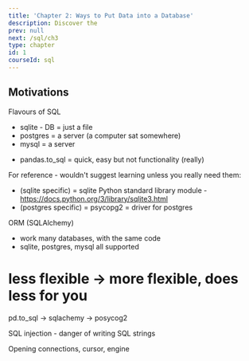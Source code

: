 ```yaml
---
title: 'Chapter 2: Ways to Put Data into a Database'
description: Discover the
prev: null
next: /sql/ch3
type: chapter
id: 1
courseId: sql
---
```



<exercise id="1" title="Motivations" >

## Motivations

</exercise>

<exercise id="2" title="Common SQL Databases">

Flavours of SQL

- sqlite - DB = just a file
- postgres = a server (a computer sat somewhere)
- mysql = a server

</exercise>

<exercise id="3" title="Ways to Put Data into a Database">

- pandas.to_sql = quick, easy but not functionality (really)

For reference - wouldn't suggest learning unless you really need them:
- (sqlite specific) = sqlite Python standard library module - https://docs.python.org/3/library/sqlite3.html
- (postgres specific) = psycopg2 = driver for postgres

ORM (SQLAlchemy)
- work many databases, with the same code
- sqlite, postgres, mysql all supported

#  less flexible -> more flexible, does less for you
pd.to_sql -> sqlachemy -> posycog2

</exercise>

<exercise id="4" title="Choosing How to Put Data into a Database">

SQL injection - danger of writing SQL strings 

</exercise>

<exercise id="5" title="Ways to interact with databases">

Opening connections, cursor, engine

</exercise>
